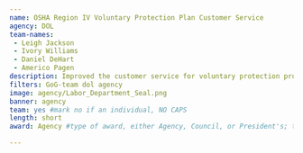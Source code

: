 ```yaml
---
name: OSHA Region IV Voluntary Protection Plan Customer Service
agency: DOL
team-names:
 - Leigh Jackson
 - Ivory Williams
 - Daniel DeHart
 - Americo Pagen
description: Improved the customer service for voluntary protection program applicants by creating a one-on-one assistance program that helps companies through the application process. The team was able to eliminate a backlog of new applicants and provide safer workplaces.
filters: GoG-team dol agency
image: agency/Labor_Department_Seal.png
banner: agency
team: yes #mark no if an individual, NO CAPS
length: short
award: Agency #type of award, either Agency, Council, or President's; this is case sensitive so make sure to match the options listed exactly. This section generates the format of the card

---
```

